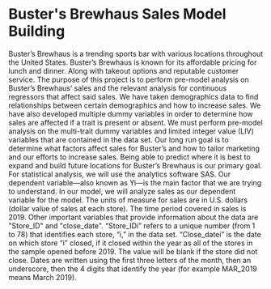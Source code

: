 # Buster's Brewhaus Sales Model Building
Buster’s Brewhaus is a trending sports bar with various locations throughout the United States. Buster’s Brewhaus is known for its affordable pricing for lunch and dinner. Along with takeout options and reputable customer service. The purpose of this project is to perform pre-model analysis on Buster’s Brewhaus’ sales and the relevant analysis for continuous regressors that affect said sales. We have taken demographics data to find relationships between certain demographics and how to increase sales.  We have also developed multiple dummy variables in order to determine how sales are affected if a trait is present or absent. We must perform pre-model analysis on the multi-trait dummy variables and limited integer value (LIV) variables that are contained in the data set. Our long run goal is to determine what factors affect sales for Buster’s and how to tailor marketing and our efforts to increase sales. Being able to predict where it is best to expand and build future locations for Buster’s Brewhaus is our primary goal. For statistical analysis, we will use the analytics software SAS. 
Our dependent variable—also known as Yi—is the main factor that we are trying to understand. In our model, we will analyze sales as our dependent variable for the model. The units of measure for sales are in U.S. dollars (dollar value of sales at each store). The time period covered in sales is 2019. Other important variables that provide information about the data are "Store_ID" and "close_date". “Store_IDi” refers to a unique number (from 1 to 78) that identifies each store, “i,” in the data set. “Close_datei” is the date on which store “i” closed, if it closed within the year as all of the stores in the sample opened before 2019. The value will be blank if the store did not close. Dates are written using the first three letters of the month, then an underscore, then the 4 digits that identify the year (for example MAR_2019 means March 2019).
